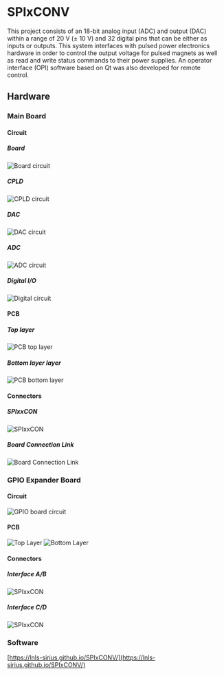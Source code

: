 # SPIxCONV

This project consists of an 18-bit analog input (ADC) and output (DAC) within a range of 20 V (± 10 V) and 32 digital pins that can be either as inputs or outputs. This system interfaces with pulsed power electronics hardware in order to control the output voltage for pulsed magnets as well as read and write status commands to their power supplies. An operator interface (OPI) software based on Qt was also developed for remote control.

<!--========================================-->
## Hardware
<!--========================================-->

<!--==============================-->
### Main Board
<!--==============================-->

<!--====================-->
#### Circuit
<!--====================-->

<!--==========-->
##### Board
<!--==========-->
![Board circuit](https://raw.githubusercontent.com/lnls-sirius/SPIxCONV/master/documentation/figures/hardware/circuit_0_board.png)

<!--==========-->
##### CPLD
<!--==========-->
![CPLD circuit](https://raw.githubusercontent.com/lnls-sirius/SPIxCONV/master/documentation/figures/hardware/circuit_1_cpld.png)

<!--==========-->
##### DAC
<!--==========-->
![DAC circuit](https://raw.githubusercontent.com/lnls-sirius/SPIxCONV/master/documentation/figures/hardware/circuit_2_dac.png)

<!--==========-->
##### ADC
<!--==========-->
![ADC circuit](https://raw.githubusercontent.com/lnls-sirius/SPIxCONV/master/documentation/figures/hardware/circuit_3_adc.png)

<!--==========-->
##### Digital I/O
<!--==========-->
![Digital circuit](https://raw.githubusercontent.com/lnls-sirius/SPIxCONV/master/documentation/figures/hardware/circuit_4_digital.png)

<!--====================-->
#### PCB
<!--====================-->

<!--==========-->
##### Top layer
<!--==========-->
![PCB top layer](https://raw.githubusercontent.com/lnls-sirius/SPIxCONV/master/documentation/figures/hardware/pcb_top_layer.png)

<!--==========-->
##### Bottom layer layer
<!--==========-->
![PCB bottom layer](https://raw.githubusercontent.com/lnls-sirius/SPIxCONV/master/documentation/figures/hardware/pcb_bot_layer.png)

<!--====================-->
#### Connectors
<!--====================-->

<!--==========-->
##### SPIxxCON
<!--==========-->
![SPIxxCON](https://raw.githubusercontent.com/lnls-sirius/SPIxCONV/master/documentation/figures/hardware/conn_SPIxxCON.png)

<!--==========-->
##### Board Connection Link
<!--==========-->
![Board Connection Link](https://raw.githubusercontent.com/lnls-sirius/SPIxCONV/master/documentation/figures/hardware/conn_board_link.png)

<!--==============================-->
### GPIO Expander Board
<!--==============================-->

<!--====================-->
#### Circuit
<!--====================-->
![GPIO board circuit](https://raw.githubusercontent.com/lnls-sirius/SPIxCONV/master/documentation/figures/hardware/gpio_schematic.png)

<!--====================-->
#### PCB
<!--====================-->
![Top Layer](https://raw.githubusercontent.com/lnls-sirius/SPIxCONV/master/documentation/figures/hardware/gpio_pcb_top.png)
![Bottom Layer](https://raw.githubusercontent.com/lnls-sirius/SPIxCONV/master/documentation/figures/hardware/gpio_pcb_bot.png)

<!--====================-->
#### Connectors
<!--====================-->

<!--==========-->
##### Interface A/B
<!--==========-->
![SPIxxCON](https://raw.githubusercontent.com/lnls-sirius/SPIxCONV/master/documentation/figures/hardware/conn_interface_AB.png)

<!--==========-->
##### Interface C/D
<!--==========-->
![SPIxxCON](https://raw.githubusercontent.com/lnls-sirius/SPIxCONV/master/documentation/figures/hardware/conn_interface_CD.png)



<!--========================================-->
### Software
<!--========================================-->

[https://lnls-sirius.github.io/SPIxCONV/](https://lnls-sirius.github.io/SPIxCONV/)

